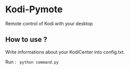Kodi-Pymote
===========

Remote control of Kodi with your desktop


How to use ?
------------

Write informations about your KodiCenter into config.txt.<br />

Run :
<code>
python command.py
</code>


